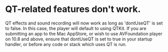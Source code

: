 # QT-related features don't work.
QT effects and sound recording will now work as long as 'dontUseQT' is set to false. In this case, the player will default to using QTKit.
If you are submitting an app to the Mac AppStore, or wish to use AVFoundation player on 10.8 and above, ensure that dontUseQT is set to true in your startup handler, or before any code or stack which uses QT is run.

